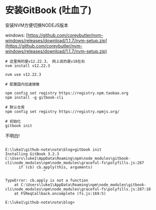# 安装GitBook (吐血了)

安装NVM方便切换NODEJS版本

windows: [https://github.com/coreybutler/nvm-windows/releases/download/1.1.7/nvm-setup.zip](https://github.com/coreybutler/nvm-windows/releases/download/1.1.7/nvm-setup.zip)



```
# 这里用的是v12.22.3， 网上说的是v10左右
nvm install v12.22.3

nvm use v12.22.3

# 配置国内加速镜像

npm config set registry https://registry.npm.taobao.org
npm install -g gitbook-cli

# 默认仓库
npm config set registry https://registry.npmjs.org/

# 初始化
gitbook init

```

&#x20;不明白!

```

E:\luke1\github-note\note\blog>gitbook init
Installing GitBook 3.2.3
C:\Users\luke1\AppData\Roaming\npm\node_modules\gitbook-cli\node_modules\npm\node_modules\graceful-fs\polyfills.js:287
      if (cb) cb.apply(this, arguments)
                 ^

TypeError: cb.apply is not a function
    at C:\Users\luke1\AppData\Roaming\npm\node_modules\gitbook-cli\node_modules\npm\node_modules\graceful-fs\polyfills.js:287:18
    at FSReqCallback.oncomplete (fs.js:169:5)

E:\luke1\github-note\note\blog>
```

